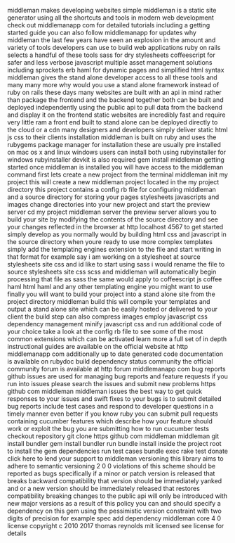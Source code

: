 middleman makes developing websites simple middleman is a static site generator using all the shortcuts and tools in modern web development check out middlemanapp com for detailed tutorials including a getting started guide you can also follow middlemanapp for updates why middleman the last few years have seen an explosion in the amount and variety of tools developers can use to build web applications ruby on rails selects a handful of these tools sass for dry stylesheets coffeescript for safer and less verbose javascript multiple asset management solutions including sprockets erb haml for dynamic pages and simplified html syntax middleman gives the stand alone developer access to all these tools and many many more why would you use a stand alone framework instead of ruby on rails these days many websites are built with an api in mind rather than package the frontend and the backend together both can be built and deployed independently using the public api to pull data from the backend and display it on the frontend static websites are incredibly fast and require very little ram a front end built to stand alone can be deployed directly to the cloud or a cdn many designers and developers simply deliver static html js css to their clients installation middleman is built on ruby and uses the rubygems package manager for installation these are usually pre installed on mac os x and linux windows users can install both using rubyinstaller for windows rubyinstaller devkit is also required gem install middleman getting started once middleman is installed you will have access to the middleman command first lets create a new project from the terminal middleman init my project this will create a new middleman project located in the my project directory this project contains a config rb file for configuring middleman and a source directory for storing your pages stylesheets javascripts and images change directories into your new project and start the preview server cd my project middleman server the preview server allows you to build your site by modifying the contents of the source directory and see your changes reflected in the browser at http localhost 4567 to get started simply develop as you normally would by building html css and javascript in the source directory when youre ready to use more complex templates simply add the templating engines extension to the file and start writing in that format for example say i am working on a stylesheet at source stylesheets site css and id like to start using sass i would rename the file to source stylesheets site css scss and middleman will automatically begin processing that file as sass the same would apply to coffeescript js coffee haml html haml and any other templating engine you might want to use finally you will want to build your project into a stand alone site from the project directory middleman build this will compile your templates and output a stand alone site which can be easily hosted or delivered to your client the build step can also compress images employ javascript css dependency management minify javascript css and run additional code of your choice take a look at the config rb file to see some of the most common extensions which can be activated learn more a full set of in depth instructional guides are available on the official website at http middlemanapp com additionally up to date generated code documentation is available on rubydoc build dependency status community the official community forum is available at http forum middlemanapp com bug reports github issues are used for managing bug reports and feature requests if you run into issues please search the issues and submit new problems https github com middleman middleman issues the best way to get quick responses to your issues and swift fixes to your bugs is to submit detailed bug reports include test cases and respond to developer questions in a timely manner even better if you know ruby you can submit pull requests containing cucumber features which describe how your feature should work or exploit the bug you are submitting how to run cucumber tests checkout repository git clone https github com middleman middleman git install bundler gem install bundler run bundle install inside the project root to install the gem dependencies run test cases bundle exec rake test donate click here to lend your support to middleman versioning this library aims to adhere to semantic versioning 2 0 0 violations of this scheme should be reported as bugs specifically if a minor or patch version is released that breaks backward compatibility that version should be immediately yanked and or a new version should be immediately released that restores compatibility breaking changes to the public api will only be introduced with new major versions as a result of this policy you can and should specify a dependency on this gem using the pessimistic version constraint with two digits of precision for example spec add dependency middleman core 4 0 license copyright c 2010 2017 thomas reynolds mit licensed see license for details